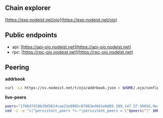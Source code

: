 ## Chain explorer
[https://exp.nodeist.net/ojo](https://exp.nodeist.net/ojo)

## Public endpoints

* api: [https://api-ojo.nodeist.net](https://api-ojo.nodeist.net)
* rpc: [https://rpc-ojo.nodeist.net](https://rpc-ojo.nodeist.net)

## Peering

**addrbook**
```bash
curl -Ls https://ss.nodeist.net/t/ojo/addrbook.json > $HOME/.ojo/config/addrbook.json
```

**live-peers**
```bash
peers="1786d7d18b39d5824cae23e8085c87883ed661e6@65.109.147.57:36656,9ea0473b3684dbf1f2cf194f69f746566dab6760@78.46.99.50:22656,ed367ee00b2155c743be6f5b635de6e7ea5acc64@149.202.73.104:11356,66b140833cba7cadd92d544088d735e219adbf01@65.108.226.183:21656,0621bb73d18724cae4eb411e6b96765f95a3345e@178.63.8.245:61356,b33500a3aaeb7fa116bdbddbe9c91c3158f38f8d@128.199.18.172:26656,e0fb84d102a7a43e13362c848df725d6868aed55@144.76.164.139:37656,9bcec17faba1b8f6583d37103f20bd9b968ac857@38.146.3.230:21656"
sed -i -e "s|^persistent_peers *=.*|persistent_peers = \"$peers\"|" $HOME/.ojo/config/config.toml
```
